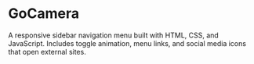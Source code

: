 # GoCamera
A responsive sidebar navigation menu built with HTML, CSS, and JavaScript. Includes toggle animation, menu links, and social media icons that open external sites.
